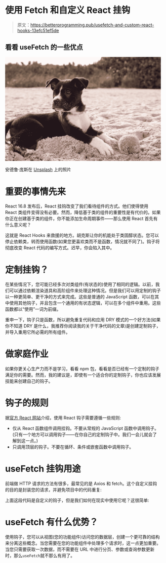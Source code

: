 # 使用 Fetch 和自定义 React 挂钩

> 原文：<https://betterprogramming.pub/usefetch-and-custom-react-hooks-13efc51ef5de>

## 看看 useFetch 的一些优点

![](img/d850e9286755210052b6e03c762a7197.png)

安德鲁·庞斯在 [Unsplash](https://unsplash.com?utm_source=medium&utm_medium=referral) 上的照片

# 重要的事情先来

React 16.8 发布后，React 挂钩改变了我们看待组件的方式。他们使得使用 React 类组件变得没有必要。然而，降低基于类的组件的重要性是有代价的。如果你正在创建基于类的组件，你不能添加生命周期事件——那么使用 React 首先有什么意义呢？

这就是 React Hooks 来救援的地方。胡克斯让你的机能处于类固醇状态。您可以停止依赖类，转而使用函数(如果您更喜欢类而不是函数，情况就不同了)。钩子将彻底改变 React 代码的编写方式。迟早，你会陷入其中。

# 定制挂钩？

在某些情况下，您可能已经多次对类组件(有状态的)使用了相同的逻辑。以前，我们可以通过依赖渲染道具和高阶组件来处理这种情况。但是我们可以用定制的钩子以一种更简单、更干净的方式来完成。这些是普通的 JavaScript 函数，可以在其中使用其他钩子，并且包含一个通用的有状态逻辑，可以在多个组件中重用。这些函数都以“使用”一词为前缀。

重申一下，钩子只是函数，所以避免重复代码和应用 DRY 模式的一个好方法(如果你不知道 DRY 是什么，我推荐你阅读我的关于干净代码的文章)是创建定制钩子，并导入重用它所必需的所有组件。

# 做家庭作业

如果你更关心生产力而不是学习，看看 npm 包，看看是否已经有一个定制的钩子满足你的需要。然而，我的建议是，即使有一个适合你的定制钩子，你也应该发展技能来创建自己的钩子。

# 钩子的规则

据[官方 React 网站](https://reactjs.org/docs/hooks-rules.html)介绍，使用 React 钩子需要遵循一些规则:

*   仅从 React 函数组件调用挂钩。不要从常规的 JavaScript 函数中调用钩子。(只有一个地方可以调用钩子——在你自己的定制钩子中。我们一会儿就会了解到这一点。)
*   只调用顶层的钩子。不要在循环、条件或嵌套函数中调用钩子。

# useFetch 挂钩用途

前端做 HTTP 请求的方法有很多，最常见的是 Axios 和 fetch。这个自定义挂钩的目的是封装您的请求，并避免项目中的代码重复:

上面这段代码是自定义的钩子，但是我们如何在现实中使用它呢？这很简单:

# useFetch 有什么优势？

使用钩子，您可以从视图(您的功能组件)访问您的数据层，创建一个更可靠的结构来分离这些概念。当您需要在您的功能组件中处理多个请求时，这一点更加重要。当您只需要获取一次数据，而不需要在 URL 中进行分页、参数或查询参数更新时，那么`useFetch`就不那么有用了。